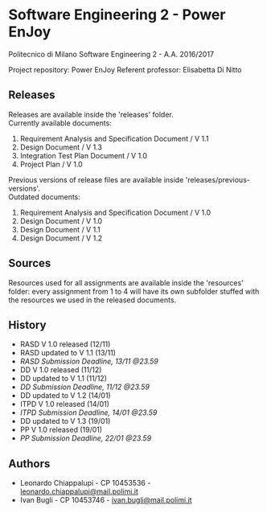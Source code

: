 # Software Engineering 2 - Power EnJoy

Politecnico di Milano
Software Engineering 2 - A.A. 2016/2017

Project repository: Power EnJoy
Referent professor: Elisabetta Di Nitto

Releases
-------
Releases are available inside the 'releases' folder.  
Currently available documents:

1. Requirement Analysis and Specification Document / V 1.1
2. Design Document / V 1.3
3. Integration Test Plan Document / V 1.0
4. Project Plan / V 1.0

Previous versions of release files are available inside 'releases/previous-versions'.  
Outdated documents:

1. Requirement Analysis and Specification Document / V 1.0
2. Design Document / V 1.0
3. Design Document / V 1.1
4. Design Document / V 1.2

Sources
-------
Resources used for all assignments are available inside the 'resources' folder: every assignment from 1 to 4 will have its own subfolder stuffed with the resources we used in the released documents.

History
-------
* RASD V 1.0 released (12/11)
* RASD updated to V 1.1 (13/11)
* *RASD Submission Deadline, 13/11 @23.59*
* DD V 1.0 released (11/12)
* DD updated to V 1.1 (11/12)
* *DD Submission Deadline, 11/12 @23.59*
* DD updated to V 1.2 (14/01)
* ITPD V 1.0 released (14/01)
* *ITPD Submission Deadline, 14/01 @23.59*
* DD updated to V 1.3 (19/01)
* PP V 1.0 released (19/01)
* *PP Submission Deadline, 22/01 @23.59*

Authors
-------
* Leonardo Chiappalupi - CP 10453536 - leonardo.chiappalupi@mail.polimi.it
* Ivan Bugli - CP 10453746 - ivan.bugli@mail.polimi.it

